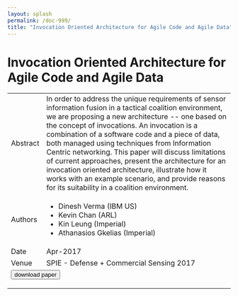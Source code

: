 ```yaml
---
layout: splash
permalink: /doc-999/
title: "Invocation Oriented Architecture for Agile Code and Agile Data"
---
```


# Invocation Oriented Architecture for Agile Code and Agile Data

<table>
    <tbody>
    <tr>
        <td>Abstract</td>
        <td>In order to address the unique requirements of sensor information fusion in a tactical coalition environment, we are proposing a new architecture -- one based on the concept of invocations. An invocation is a combination of a software code and a piece of data, both managed using techniques from Information Centric networking. This paper will discuss limitations of current approaches, present the architecture for an invocation oriented architecture, illustrate how it works with an example scenario, and provide reasons for its suitability in a coalition environment.</td>
    </tr>
    <tr>
        <td>Authors</td>
        <td>
            <ul>
                <li>Dinesh Verma (IBM US)</li>
                <li>Kevin Chan (ARL)</li>
                <li>Kin Leung (Imperial)</li>
                <li>Athanasios Gkelias (Imperial)</li>
            </ul>
        </td>
    </tr>
    <tr>
        <td>Date</td>
        <td>Apr-2017</td>
    </tr>
    <tr>
        <td>Venue</td>
        <td>SPIE - Defense + Commercial Sensing 2017</td>
    </tr>
        <tr>
            <td colspan="2">
                <form method="get" action="https://dais-ita.org/sites/default/files/InvocationOrientedArchitecture-v03.pdf">
                    <button type="submit">download paper</button>
                </form>
            </td>
        </tr>
    </tbody>
</table>

